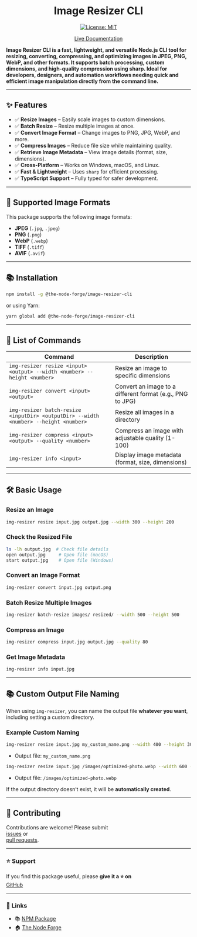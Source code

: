 <div align="center">

# Image Resizer CLI

[![License: MIT](https://img.shields.io/badge/License-MIT-yellow.svg)](https://opensource.org/licenses/MIT)

[Live Documentation](https://the-node-forge.github.io/image-resizer-cli/)

</div>

**Image Resizer CLI is a fast, lightweight, and versatile Node.js CLI tool for
resizing, converting, compressing, and optimizing images in JPEG, PNG, WebP, and
other formats. It supports batch processing, custom dimensions, and high-quality
compression using sharp. Ideal for developers, designers, and automation workflows
needing quick and efficient image manipulation directly from the command line.**

---

## ✨ Features

- ✅ **Resize Images** – Easily scale images to custom dimensions.
- ✅ **Batch Resize** – Resize multiple images at once.
- ✅ **Convert Image Format** – Change images to PNG, JPG, WebP, and more.
- ✅ **Compress Images** – Reduce file size while maintaining quality.
- ✅ **Retrieve Image Metadata** – View image details (format, size, dimensions).
- ✅ **Cross-Platform** – Works on Windows, macOS, and Linux.
- ✅ **Fast & Lightweight** – Uses `sharp` for efficient processing.
- ✅ **TypeScript Support** – Fully typed for safer development.

---

## 🎯 **Supported Image Formats**

This package supports the following image formats:

- **JPEG** (`.jpg`, `.jpeg`)
- **PNG** (`.png`)
- **WebP** (`.webp`)
- **TIFF** (`.tiff`)
- **AVIF** (`.avif`)

---

## 📚 Installation

```sh
npm install -g @the-node-forge/image-resizer-cli
```

or using Yarn:

```sh
yarn global add @the-node-forge/image-resizer-cli
```

---

## 🎯 **List of Commands**

| **Command**                                                                          | **Description**                                           |
| ------------------------------------------------------------------------------------ | --------------------------------------------------------- |
| `img-resizer resize <input> <output> --width <number> --height <number>`             | Resize an image to specific dimensions                    |
| `img-resizer convert <input> <output>`                                               | Convert an image to a different format (e.g., PNG to JPG) |
| `img-resizer batch-resize <inputDir> <outputDir> --width <number> --height <number>` | Resize all images in a directory                          |
| `img-resizer compress <input> <output> --quality <number>`                           | Compress an image with adjustable quality (1-100)         |
| `img-resizer info <input>`                                                           | Display image metadata (format, size, dimensions)         |

---

## 🛠️ **Basic Usage**

### **Resize an Image**

```bash
img-resizer resize input.jpg output.jpg --width 300 --height 200
```

### **Check the Resized File**

```bash
ls -lh output.jpg  # Check file details
open output.jpg     # Open file (macOS)
start output.jpg    # Open file (Windows)
```

### **Convert an Image Format**

```bash
img-resizer convert input.jpg output.png
```

### **Batch Resize Multiple Images**

```bash
img-resizer batch-resize images/ resized/ --width 500 --height 500
```

### **Compress an Image**

```bash
img-resizer compress input.jpg output.jpg --quality 80
```

### **Get Image Metadata**

```bash
img-resizer info input.jpg
```

---

## 📚 **Custom Output File Naming**

When using `img-resizer`, you can name the output file **whatever you want**,
including setting a custom directory.

### **Example Custom Naming**

```bash
img-resizer resize input.jpg my_custom_name.png --width 400 --height 300
```

- Output file: `my_custom_name.png`

```bash
img-resizer resize input.jpg /images/optimized-photo.webp --width 600 --height 400
```

- Output file: `/images/optimized-photo.webp`

If the output directory doesn’t exist, it will be **automatically created**.

---

## 👑 **Contributing**

Contributions are welcome! Please submit  
[issues](https://github.com/The-Node-Forge/image-resizer-cli/issues) or  
[pull requests](https://github.com/The-Node-Forge/image-resizer-cli/pulls).

---

### ⭐ Support

If you find this package useful, please **give it a ⭐ on**  
[GitHub](https://github.com/The-Node-Forge/image-resizer-cli 'GitHub Repository')

---

### 🔗 **Links**

- 📚 [NPM Package](https://www.npmjs.com/package/@the-node-forge/image-resizer-cli)
- 🏠 [The Node Forge](https://github.com/The-Node-Forge)
